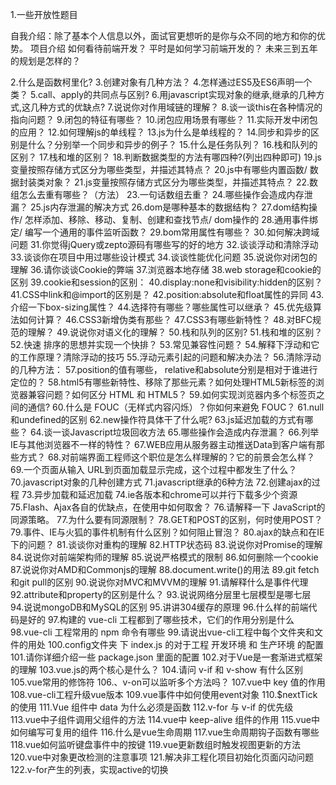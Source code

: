 1.一些开放性题目

自我介绍：除了基本个人信息以外，面试官更想听的是你与众不同的地方和你的优势。
项目介绍
如何看待前端开发？
平时是如何学习前端开发的？
未来三到五年的规划是怎样的？

2.什么是函数柯里化?
3.创建对象有几种方法？
4.怎样通过ES5及ES6声明一个类？
5.call、apply的共同点与区别?
6.用javascript实现对象的继承,继承的几种方式,这几种方式的优缺点?
7.说说你对作用域链的理解？
8.谈一谈this在各种情况的指向问题？
9.闭包的特征有哪些？
10.闭包应用场景有哪些？
11.实际开发中闭包的应用？
12.如何理解js的单线程？
13.js为什么是单线程的？
14.同步和异步的区别是什么？分别举一个同步和异步的例子？
15.什么是任务队列？
16.栈和队列的区别？
17.栈和堆的区别？
18.判断数据类型的方法有哪四种?(列出四种即可)
19.js变量按照存储方式区分为哪些类型，并描述其特点？
20.js中有哪些内置函数/ 数据封装类对象？
21.js变量按照存储方式区分为哪些类型，并描述其特点？
22.数组怎么去重有哪些？（方法）
23.一句话数组去重？
24.哪些操作会造成内存泄漏？
25.js内存泄漏的解决方式
26.dom是哪种基本的数据结构？
27.dom结构操作/ 怎样添加、移除、移动、复制、创建和查找节点/ dom操作的
28.通用事件绑定/ 编写一个通用的事件监听函数？
29.bom常用属性有哪些？
30.如何解决跨域问题
31.你觉得jQuery或zepto源码有哪些写的好的地方
32.谈谈浮动和清除浮动
33.谈谈你在项目中用过哪些设计模式
34.谈谈性能优化问题
35.说说你对闭包的理解
36.请你谈谈Cookie的弊端
37.浏览器本地存储
38.web storage和cookie的区别
39.cookie和session的区别：
40.display:none和visibility:hidden的区别？
41.CSS中link和@import的区别是？
42.position:absolute和float属性的异同
43.介绍一下box-sizing属性？
44.选择符有哪些？哪些属性可以继承？
45.优先级算法如何计算？
46.CSS3新增伪类有那些？
47.CSS3有哪些新特性？
48.对BFC规范的理解？
49.说说你对语义化的理解？
50.栈和队列的区别?
51.栈和堆的区别？
52.快速 排序的思想并实现一个快排？
53.常见兼容性问题？
54.解释下浮动和它的工作原理？清除浮动的技巧
55.浮动元素引起的问题和解决办法？
56.清除浮动的几种方法：
57.position的值有哪些， relative和absolute分别是相对于谁进行定位的？
58.html5有哪些新特性、移除了那些元素？如何处理HTML5新标签的浏览器兼容问题？如何区分 HTML 和 HTML5？
59.如何实现浏览器内多个标签页之间的通信?
60.什么是 FOUC（无样式内容闪烁）？你如何来避免 FOUC？
61.null和undefined的区别
62.new操作符具体干了什么呢?
63.js延迟加载的方式有哪些？
64.谈一谈Javascript垃圾回收方法
65.哪些操作会造成内存泄漏？
66.列举IE与其他浏览器不一样的特性？
67.WEB应用从服务器主动推送Data到客户端有那些方式？
68.对前端界面工程师这个职位是怎么样理解的？它的前景会怎么样？
69.一个页面从输入 URL到页面加载显示完成，这个过程中都发生了什么？
70.javascript对象的几种创建方式
71.javascript继承的6种方法
72.创建ajax的过程
73.异步加载和延迟加载
74.ie各版本和chrome可以并行下载多少个资源
75.Flash、Ajax各自的优缺点，在使用中如何取舍？
76.请解释一下 JavaScript的同源策略。
77.为什么要有同源限制？
78.GET和POST的区别，何时使用POST？
79.事件、IE与火狐的事件机制有什么区别？如何阻止冒泡？
80.ajax的缺点和在IE下的问题？
81.谈谈你对重构的理解
82.HTTP状态码
83.说说你对Promise的理解
84.说说你对前端架构师的理解
85.说说严格模式的限制
86.如何删除一个cookie
87.说说你对AMD和Commonjs的理解
88.document.write()的用法
89.git fetch和git pull的区别
90.说说你对MVC和MVVM的理解
91.请解释什么是事件代理
92.attribute和property的区别是什么？
93.说说网络分层里七层模型是哪七层
94.说说mongoDB和MySQL的区别
95.讲讲304缓存的原理
96.什么样的前端代码是好的
97.构建的 vue-cli 工程都到了哪些技术，它们的作用分别是什么
98.vue-cli 工程常用的 npm 命令有哪些
99.请说出vue-cli工程中每个文件夹和文件的用处
100.config文件夹 下 index.js 的对于工程 开发环境 和 生产环境 的配置
101.请你详细介绍一些 package.json 里面的配置
102.对于Vue是一套渐进式框架的理解
103.vue.js的两个核心是什么？
104.请问 v-if 和 v-show 有什么区别
105.vue常用的修饰符
106.、v-on可以监听多个方法吗？
107.vue中 key 值的作用
108.vue-cli工程升级vue版本
109.vue事件中如何使用event对象
110.$nextTick的使用
111.Vue 组件中 data 为什么必须是函数
112.v-for 与 v-if 的优先级
113.vue中子组件调用父组件的方法
114.vue中 keep-alive 组件的作用
115.vue中如何编写可复用的组件
116.什么是vue生命周期
117.vue生命周期钩子函数有哪些
118.vue如何监听键盘事件中的按键
119.vue更新数组时触发视图更新的方法
120.vue中对象更改检测的注意事项
121.解决非工程化项目初始化页面闪动问题
122.v-for产生的列表，实现active的切换